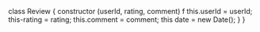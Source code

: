 class Review {
 constructor (userId, rating, comment) f
  this.userId = userId;
  this-rating = rating;
  this.comment = comment;
  this date = new Date();
}
}